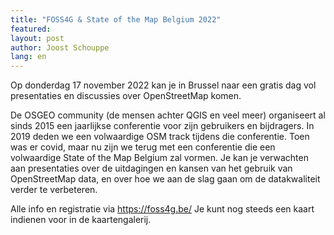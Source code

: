 ```yaml
---
title: "FOSS4G & State of the Map Belgium 2022"
featured:
layout: post
author: Joost Schouppe
lang: en
---
```


Op donderdag 17 november 2022 kan je in Brussel naar een gratis dag vol presentaties en discussies over OpenStreetMap komen.

De OSGEO community (de mensen achter QGIS en veel meer) organiseert al sinds 2015 een jaarlijkse conferentie voor zijn gebruikers en bijdragers. In 2019 deden we een volwaardige OSM track tijdens die conferentie. Toen was er covid, maar nu zijn we terug met een conferentie die een volwaardige State of the Map Belgium zal vormen. Je kan je verwachten aan presentaties over de uitdagingen en kansen van het gebruik van OpenStreetMap data, en over hoe we aan de slag gaan om de datakwaliteit verder te verbeteren.

Alle info en registratie via <https://foss4g.be/>
Je kunt nog steeds een kaart indienen voor in de kaartengalerij.
